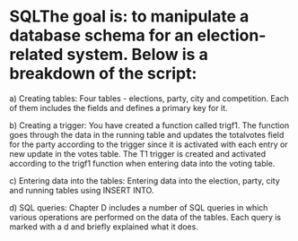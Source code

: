 # SQLThe goal is: to manipulate a database schema for an election-related system. Below is a breakdown of the script:
a) Creating tables:
Four tables - elections, party, city and competition. Each of them includes the fields and defines a primary key for it.

b) Creating a trigger:
You have created a function called trigf1. The function goes through the data in the running table and updates the totalvotes field for the party according to the trigger since it is activated with each entry or new update in the votes table. The T1 trigger is created and activated according to the trigf1 function when entering data into the voting table.

c) Entering data into the tables:
Entering data into the election, party, city and running tables using INSERT INTO.

d) SQL queries:
Chapter D includes a number of SQL queries in which various operations are performed on the data of the tables. Each query is marked with a d and briefly explained what it does.
